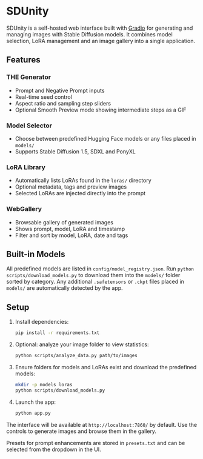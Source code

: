 # SDUnity

SDUnity is a self-hosted web interface built with [Gradio](https://www.gradio.app/) for generating and managing images with Stable Diffusion models. It combines model selection, LoRA management and an image gallery into a single application.

## Features

### THE Generator
- Prompt and Negative Prompt inputs
- Real-time seed control
- Aspect ratio and sampling step sliders
 - Optional Smooth Preview mode showing intermediate steps as a GIF

### Model Selector
- Choose between predefined Hugging Face models or any files placed in `models/`
- Supports Stable Diffusion 1.5, SDXL and PonyXL

### LoRA Library
- Automatically lists LoRAs found in the `loras/` directory
- Optional metadata, tags and preview images
- Selected LoRAs are injected directly into the prompt

### WebGallery
- Browsable gallery of generated images
- Shows prompt, model, LoRA and timestamp
- Filter and sort by model, LoRA, date and tags

## Built-in Models

All predefined models are listed in `config/model_registry.json`. Run
`python scripts/download_models.py` to download them into the `models/` folder
sorted by category. Any additional `.safetensors` or `.ckpt` files placed in
`models/` are automatically detected by the app.

## Setup

1. Install dependencies:
   ```bash
   pip install -r requirements.txt
   ```
2. Optional: analyze your image folder to view statistics:
   ```bash
   python scripts/analyze_data.py path/to/images
   ```
3. Ensure folders for models and LoRAs exist and download the predefined models:
   ```bash
   mkdir -p models loras
   python scripts/download_models.py
   ```
4. Launch the app:
   ```bash
   python app.py
   ```

The interface will be available at `http://localhost:7860/` by default. Use the controls to generate images and browse them in the gallery.

Presets for prompt enhancements are stored in `presets.txt` and can be selected from the dropdown in the UI.

